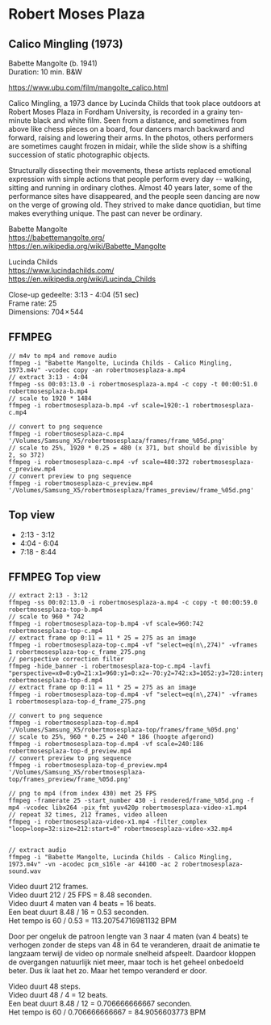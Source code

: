 # Robert Moses Plaza

## Calico Mingling (1973)
Babette Mangolte (b. 1941)<br>
Duration: 10 min. B&W<br>

https://www.ubu.com/film/mangolte_calico.html

Calico Mingling, a 1973 dance by Lucinda Childs that took place outdoors at Robert Moses Plaza in Fordham University, is recorded in a grainy ten-minute black and white film. Seen from a distance, and sometimes from above like chess pieces on a board, four dancers march backward and forward, raising and lowering their arms. In the photos, others performers are sometimes caught frozen in midair, while the slide show is a shifting succession of static photographic objects.

Structurally dissecting their movements, these artists replaced emotional expression with simple actions that people perform every day -- walking, sitting and running in ordinary clothes. Almost 40 years later, some of the performance sites have disappeared, and the people seen dancing are now on the verge of growing old. They strived to make dance quotidian, but time makes everything unique. The past can never be ordinary.

Babette Mangolte<br>
https://babettemangolte.org/<br>
https://en.wikipedia.org/wiki/Babette_Mangolte

Lucinda Childs<br>
https://www.lucindachilds.com/<br>
https://en.wikipedia.org/wiki/Lucinda_Childs

Close-up gedeelte: 3:13 - 4:04 (51 sec)<br>
Frame rate: 25<br>
Dimensions: 704 × 544

## FFMPEG

```
// m4v to mp4 and remove audio
ffmpeg -i "Babette Mangolte, Lucinda Childs - Calico Mingling, 1973.m4v" -vcodec copy -an robertmosesplaza-a.mp4
// extract 3:13 - 4:04
ffmpeg -ss 00:03:13.0 -i robertmosesplaza-a.mp4 -c copy -t 00:00:51.0 robertmosesplaza-b.mp4
// scale to 1920 * 1484
ffmpeg -i robertmosesplaza-b.mp4 -vf scale=1920:-1 robertmosesplaza-c.mp4

// convert to png sequence
ffmpeg -i robertmosesplaza-c.mp4 '/Volumes/Samsung_X5/robertmosesplaza/frames/frame_%05d.png'
// scale to 25%, 1920 * 0.25 = 480 (x 371, but should be divisible by 2, so 372)
ffmpeg -i robertmosesplaza-c.mp4 -vf scale=480:372 robertmosesplaza-c_preview.mp4
// convert preview to png sequence
ffmpeg -i robertmosesplaza-c_preview.mp4 '/Volumes/Samsung_X5/robertmosesplaza/frames_preview/frame_%05d.png'
```

## Top view

* 2:13 - 3:12
* 4:04 - 6:04
* 7:18 - 8:44

## FFMPEG Top view

```
// extract 2:13 - 3:12
ffmpeg -ss 00:02:13.0 -i robertmosesplaza-a.mp4 -c copy -t 00:00:59.0 robertmosesplaza-top-b.mp4
// scale to 960 * 742
ffmpeg -i robertmosesplaza-top-b.mp4 -vf scale=960:742 robertmosesplaza-top-c.mp4
// extract frame op 0:11 = 11 * 25 = 275 as an image
ffmpeg -i robertmosesplaza-top-c.mp4 -vf "select=eq(n\,274)" -vframes 1 robertmosesplaza-top-c_frame_275.png
// perspective correction filter
ffmpeg -hide_banner -i robertmosesplaza-top-c.mp4 -lavfi "perspective=x0=0:y0=21:x1=960:y1=0:x2=-70:y2=742:x3=1052:y3=728:interpolation=linear" robertmosesplaza-top-d.mp4
// extract frame op 0:11 = 11 * 25 = 275 as an image
ffmpeg -i robertmosesplaza-top-d.mp4 -vf "select=eq(n\,274)" -vframes 1 robertmosesplaza-top-d_frame_275.png

// convert to png sequence
ffmpeg -i robertmosesplaza-top-d.mp4 '/Volumes/Samsung_X5/robertmosesplaza-top/frames/frame_%05d.png'
// scale to 25%, 960 * 0.25 = 240 * 186 (hoogte afgerond)
ffmpeg -i robertmosesplaza-top-d.mp4 -vf scale=240:186 robertmosesplaza-top-d_preview.mp4
// convert preview to png sequence
ffmpeg -i robertmosesplaza-top-d_preview.mp4 '/Volumes/Samsung_X5/robertmosesplaza-top/frames_preview/frame_%05d.png'

// png to mp4 (from index 430) met 25 FPS
ffmpeg -framerate 25 -start_number 430 -i rendered/frame_%05d.png -f mp4 -vcodec libx264 -pix_fmt yuv420p robertmosesplaza-video-x1.mp4
// repeat 32 times, 212 frames, video alleen
ffmpeg -i robertmosesplaza-video-x1.mp4 -filter_complex "loop=loop=32:size=212:start=0" robertmosesplaza-video-x32.mp4


// extract audio
ffmpeg -i "Babette Mangolte, Lucinda Childs - Calico Mingling, 1973.m4v" -vn -acodec pcm_s16le -ar 44100 -ac 2 robertmosesplaza-sound.wav
```

Video duurt 212 frames.<br>
Video duurt 212 / 25 FPS = 8.48 seconden.<br>
Video duurt 4 maten van 4 beats = 16 beats.<br>
Een beat duurt 8.48 / 16 = 0.53 seconden.<br>
Het tempo is 60 / 0.53 = 113.20754716981132 BPM

Door per ongeluk de patroon lengte van 3 naar 4 maten (van 4 beats) te verhogen zonder de steps van
48 in 64 te veranderen, draait de animatie te langzaam terwijl de video op normale snelheid 
afspeelt. Daardoor kloppen de overgangen natuurlijk niet meer, maar toch is het geheel onbedoeld
beter. Dus ik laat het zo. Maar het tempo veranderd er door. 

Video duurt 48 steps.<br>
Video duurt 48 / 4 = 12 beats.<br>
Een beat duurt 8.48 / 12 = 0.706666666667 seconden.<br>
Het tempo is 60 / 0.706666666667 = 84.9056603773 BPM
